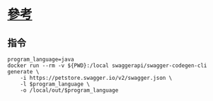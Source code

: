 # [參考](https://github.com/swagger-api/swagger-codegen)

## 指令
```shell
program_language=java
docker run --rm -v ${PWD}:/local swaggerapi/swagger-codegen-cli generate \
    -i https://petstore.swagger.io/v2/swagger.json \
    -l $program_language \
    -o /local/out/$program_language
```